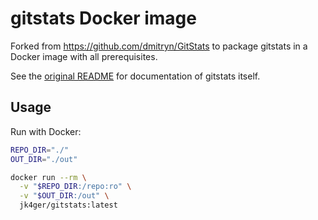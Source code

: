 # gitstats Docker image
Forked from https://github.com/dmitryn/GitStats to package gitstats in a
Docker image with all prerequisites.

See the [original README](README.original.md) for documentation of gitstats itself.

## Usage
Run with Docker:
```bash
REPO_DIR="./"
OUT_DIR="./out"

docker run --rm \
  -v "$REPO_DIR:/repo:ro" \
  -v "$OUT_DIR:/out" \
  jk4ger/gitstats:latest
```
